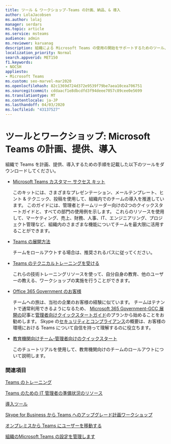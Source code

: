 ```yaml
---
title: ツール & ワークショップ-Teams の計画、納品、& 導入
author: LolaJacobsen
ms.author: lolaj
manager: serdars
ms.topic: article
ms.service: msteams
audience: admin
ms.reviewer: karuanag
description: 組織による Microsoft Teams の使用の開始をサポートするためのツール、ワークショップ、スタートアップ キットの計画。
localization_priority: Normal
search.appverid: MET150
f1.keywords:
- NOCSH
appliesto:
- Microsoft Teams
ms.custom: seo-marvel-mar2020
ms.openlocfilehash: 82c1369d724d372e9539f79be7aea10cea706751
ms.sourcegitcommit: cddaacf1e8dbcdfd3f94deee7057c89cee0e5699
ms.translationtype: MT
ms.contentlocale: ja-JP
ms.lasthandoff: 04/03/2020
ms.locfileid: "43137527"
---
```

# <a name="tools-and-workshops-plan-deliver-and-adopt-microsoft-teams"></a>ツールとワークショップ: Microsoft Teams の計画、提供、導入

組織で Teams を計画、提供、導入するための手順を記載した以下のツールをダウンロードしてください。


- [Microsoft Teams カスタマー サクセス キット](https://aka.ms/TeamsCustomerSuccess)

    このキットには、さまざまなプレゼンテーション、メールテンプレート、ヒント & テクニック、投稿を使用して、組織内でのチームの導入を推進しています。 このガイドには、管理者とチームリーダー向けの2つのクイックスタートガイドと、すべての部門の使用例を示します。 これらのリソースを使用して、マーケティング、売上、財務、人事、IT、エンジニアリング、プロジェクト管理など、組織内のさまざまな機能についてチームを最大限に活用することができます。

- [Teams の展開方法](How-to-roll-out-teams.md)

    チームをロールアウトする場合は、推奨されるパスに従ってください。

- [Teams のテクニカルトレーニングを受ける](https://aka.ms/TeamsAcademy)

    これらの技術トレーニングリソースを使って、自分自身の教育、他のユーザーの教える、ワークショップの実施を行うことができます。

- [Office 365 Government のお客様](plan-for-government-gcc.md)

   チームへの旅は、当社の企業のお客様の経験に似ています。 チームはテナントで通常利用できるようになるため、 [Microsoft 365 Government-GCC 展開の](plan-for-government-gcc.md)記事と[管理者向けクイックスタートガイド](https://download.microsoft.com/download/F/3/9/F39B4F10-5720-4516-87E1-91E5A5678EFB/MicrosoftTeams-AdminQuickStart-EnableTeams.docx)のプランから始めることをお勧めします。 Skype の[セキュリティとコンプライアンス](security-compliance-overview.md)の概要は、お客様の環境における Teams について自信を持って理解するのに役立ちます。

- [教育機関向けチーム-管理者向けのクイックスタート](https://docs.microsoft.com/MicrosoftTeams/teams-quick-start-edu)

    このチュートリアルを使用して、教育機関向けのチームのロールアウトについて説明します。

### <a name="see-also"></a>関連項目

[Teams のトレーニング](training-microsoft-teams-landing-page.md)

[Teams のための IT 管理者の準備状況のリソース](ITAdmin-readiness.md)

[導入ツール](adopt-tools-and-downloads.md)

[Skype for Business から Teams へのアップグレード計画ワークショップ](https://www.microsoft.com/microsoft-365/partners/intelligentcommunications/skype-for-business-teams)

[オンプレミスから Teams にユーザーを移動する](https://docs.microsoft.com/skypeforbusiness/hybrid/move-users-from-on-premises-to-teams)

[組織のMicrosoft Teams の設定を管理します](enable-features-office-365.md)


